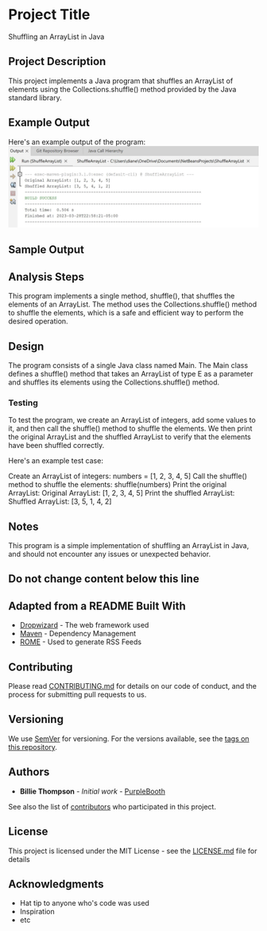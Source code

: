 # Project Title
Shuffling an ArrayList in Java

## Project Description
This project implements a Java program that shuffles an ArrayList of elements using the Collections.shuffle() method provided by the Java standard library.

## Example Output
Here's an example output of the program:
![Sample Output](README2.jpg)

## Sample Output

## Analysis Steps
This program implements a single method, shuffle(), that shuffles the elements of an ArrayList. The method uses the Collections.shuffle() method to shuffle the elements, which is a safe and efficient way to perform the desired operation.

## Design
The program consists of a single Java class named Main. The Main class defines a shuffle() method that takes an ArrayList of type E as a parameter and shuffles its elements using the Collections.shuffle() method.

### Testing
To test the program, we create an ArrayList of integers, add some values to it, and then call the shuffle() method to shuffle the elements. We then print the original ArrayList and the shuffled ArrayList to verify that the elements have been shuffled correctly.

Here's an example test case:

Create an ArrayList of integers: numbers = [1, 2, 3, 4, 5]
Call the shuffle() method to shuffle the elements: shuffle(numbers)
Print the original ArrayList: Original ArrayList: [1, 2, 3, 4, 5]
Print the shuffled ArrayList: Shuffled ArrayList: [3, 5, 1, 4, 2]
## Notes
This program is a simple implementation of shuffling an ArrayList in Java, and should not encounter any issues or unexpected behavior.

## Do not change content below this line
## Adapted from a README Built With

* [Dropwizard](http://www.dropwizard.io/1.0.2/docs/) - The web framework used
* [Maven](https://maven.apache.org/) - Dependency Management
* [ROME](https://rometools.github.io/rome/) - Used to generate RSS Feeds

## Contributing

Please read [CONTRIBUTING.md](https://gist.github.com/PurpleBooth/b24679402957c63ec426) for details on our code of conduct, and the process for submitting pull requests to us.

## Versioning

We use [SemVer](http://semver.org/) for versioning. For the versions available, see the [tags on this repository](https://github.com/your/project/tags). 

## Authors

* **Billie Thompson** - *Initial work* - [PurpleBooth](https://github.com/PurpleBooth)

See also the list of [contributors](https://github.com/your/project/contributors) who participated in this project.

## License

This project is licensed under the MIT License - see the [LICENSE.md](LICENSE.md) file for details

## Acknowledgments

* Hat tip to anyone who's code was used
* Inspiration
* etc
